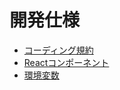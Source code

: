 # 開発仕様

- [コーディング規約](./codingStandards.md)
- [Reactコンポーネント](./react-components/index.md)
- [環境変数](./env.md)
